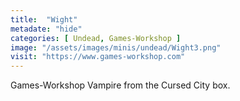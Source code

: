 ```yaml
---
title:  "Wight"
metadate: "hide"
categories: [ Undead, Games-Workshop ]
image: "/assets/images/minis/undead/Wight3.png"
visit: "https://www.games-workshop.com"
---
```

Games-Workshop Vampire from the Cursed City box. 